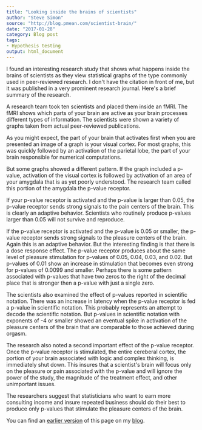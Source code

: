 ```yaml
---
title: "Looking inside the brains of scientists"
author: "Steve Simon"
source: "http://blog.pmean.com/scientist-brain/"
date: "2017-01-28"
category: Blog post
tags:
- Hypothesis testing
output: html_document
---
```


I found an interesting research study that shows what happens inside the brains of scientists as they view statistical graphs of the type commonly used in peer-reviewed research. I don't have the citation in front of me, but it was published in a very prominent research journal. Here's a brief summary of the research.

<!---More--->

A research team took ten scientists and placed them inside an fMRI. The fMRI shows which parts of your brain are active as your brain processes different types of information. The scientists were shown a variety of graphs taken from actual peer-reviewed publications.

As you might expect, the part of your brain that activates first when you are presented an image of a graph is your visual cortex. For most graphs, this was quickly followed by an activation of the parietal lobe, the part of your brain responsible for numerical computations.

But some graphs showed a different pattern. If the graph included a p-value, activation of the visual cortex is followed by activation of an area of your amygdala that is as yet poorly understood. The research team called this portion of the amygdala the p-value receptor.

If your p-value receptor is activated and the p-value is larger than 0.05, the p-value receptor sends strong signals to the pain centers of the brain. This is clearly an adaptive behavior. Scientists who routinely produce p-values larger than 0.05 will not survive and reproduce.

If the p-value receptor is activated and the p-value is 0.05 or smaller, the p-value receptor sends strong signals to the pleasure centers of the brain. Again this is an adaptive behavior. But the interesting finding is that there is a dose response effect. The p-value receptor produces about the same level of pleasure stimulation for p-values of 0.05, 0.04, 0.03, and 0.02. But p-values of 0.01 show an increase in stimulation that becomes even strong for p-values of 0.0099 and smaller. Perhaps there is some pattern associated with p-values that have two zeros to the right of the decimal place that is stronger then a p-value with just a single zero.

The scientists also examined the effect of p-values reported in scientific notation. There was an increase in latency when the p-value receptor is fed a p-value in scientific notation. This probably represents an attempt to decode the scientific notation. But p-values in scientific notation with exponents of -4 or smaller showed an eventual spike in activation of the pleasure centers of the brain that are comparable to those achieved during orgasm.

The research also noted a second important effect of the p-value receptor. Once the p-value receptor is stimulated, the entire cereberal cortex, the portion of your brain associated with logic and complex thinking, is immediately shut down. This insures that a scientist's brain will focus only on the pleasure or pain associated with the p-value and will ignore the power of the study, the magnitude of the treatment effect, and other unimportant issues.

The researchers suggest that statisticians who want to earn more consulting income and insure repeated business should do their best to produce only p-values that stimulate the pleasure centers of the brain.

You can find an [earlier version][sim1] of this page on my [blog][sim2].

[sim1]: http://blog.pmean.com/scientist-brain/
[sim2]: http://blog.pmean.com
